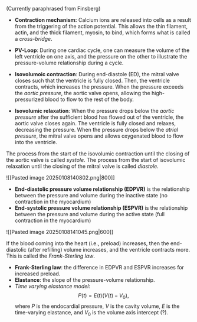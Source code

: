 (Currently paraphrased from Finsberg)
* **Contraction mechanism:** Calcium ions are released into cells as a result from the triggering of the action potential. This allows the thin filament, actin, and the thick filament, myosin, to bind, which forms what is called a *cross-bridge*. 
* **PV-Loop**: During one cardiac cycle, one can measure the volume of the left ventricle on one axis, and the pressure on the other to illustrate the pressure-volume relationship during a cycle.

 
* **Isovolumoic contraction**: During end-diastole (ED), the mitral valve closes such that the ventricle is fully closed. Then, the ventricle contracts, which increases the pressure. When the pressure exceeds the *aortic pressure*, the aortic valve opens, allowing the high-pressurized blood to flow to the rest of the body.
* **Isovolumic relaxation**: When the pressure drops below the *aortic pressure* after the sufficient blood has flowed out of the ventricle, the aortic valve closes again. The ventricle is fully closed and relaxes, decreasing the pressure. When the pressure drops below the *atrial pressure*, the mitral valve opens and allows oxygenated blood to flow into the ventricle.

The process from the start of the isovolumic contraction until the closing of the aortic valve is called *systole*.
The process from the start of isovolumic relaxation until the closing of the mitral valve is called *diastole*.

![[Pasted image 20250108140802.png|800]]
* **End-diastolic pressure volume relationship (EDPVR)** is the relationship between the pressure and volume during the inactive state (no contraction in the myocardium)
*  **End-systolic pressure volume relationship (ESPVR)** is the relationship between the pressure and volume during the active state (full contraction in the myocardium)

![[Pasted image 20250108141045.png|600]]

If the blood coming into the heart (i.e., preload) increases, then the end-diastolic (after refilling) volume increases, and the ventricle contracts more. This is called the *Frank-Sterling law*.
* **Frank-Sterling law**: the difference in EDPVR and ESPVR increases for increased preload.
* **Elastance**: the slope of the pressure-volume relationship.
* *Time varying elastance model*:
$$
\begin{equation}
P(t)=E(t)(V(t)-V_{0}),
\end{equation}
$$
where $P$ is the endocardial pressure, $V$ is the cavity volume, $E$ is the time-varying elastance, and $V_{0}$ is the volume axis intercept (?).


